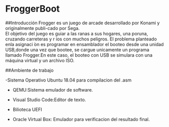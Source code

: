 # FroggerBoot

##Introducción
Frogger es un juego de arcade desarrollado por Konami y originalmente publi-cado por Sega.  
El objetivo del juego es guiar a las ranas a sus hogares, una poruna, cruzando carreteras
y r ́ıos con muchos peligros.  El problema planteado enla asignaci ́on es programar en 
ensamblador el booteo desde una unidad USB,donde una vez que bootee, se cargue unicamente
un programa llamado Frogger.En  este  caso,  el  booteo  con  USB  se  simulara  con  una
máquina  virtual  y  un archivo ISO.

##Ambiente de trabajo

-Sistema Operativo Ubuntu 18.04 para compilacion del .asm

- QEMU:Sistema emulador de software.

- Visual Studio Code:Editor de texto.

- Bilioteca UEFI

- Oracle Virtual Box: Emulador para verificacion del resultado final.

